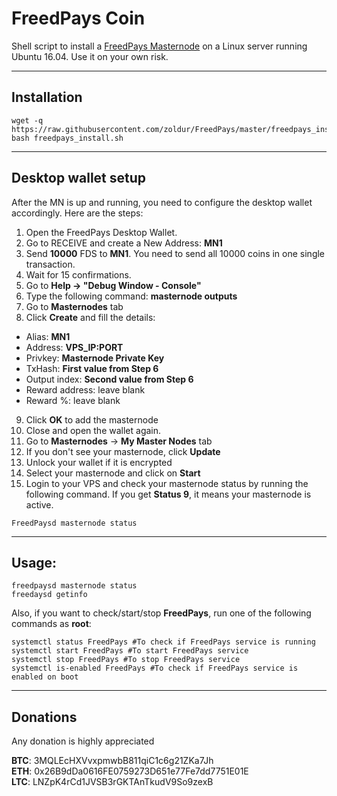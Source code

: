 # FreedPays Coin
Shell script to install a [FreedPays Masternode](http://freedpays.com/) on a Linux server running Ubuntu 16.04. Use it on your own risk.
***

## Installation
```
wget -q https://raw.githubusercontent.com/zoldur/FreedPays/master/freedpays_install.sh  
bash freedpays_install.sh
```
***

## Desktop wallet setup  

After the MN is up and running, you need to configure the desktop wallet accordingly. Here are the steps:  
1. Open the FreedPays Desktop Wallet.  
2. Go to RECEIVE and create a New Address: **MN1**  
3. Send **10000** FDS to **MN1**. You need to send all 10000 coins in one single transaction.
4. Wait for 15 confirmations.  
5. Go to **Help -> "Debug Window - Console"**  
6. Type the following command: **masternode outputs**  
7. Go to **Masternodes** tab  
8. Click **Create** and fill the details:  
* Alias: **MN1**  
* Address: **VPS_IP:PORT**  
* Privkey: **Masternode Private Key**  
* TxHash: **First value from Step 6**  
* Output index:  **Second value from Step 6**  
* Reward address: leave blank  
* Reward %: leave blank  
9. Click **OK** to add the masternode  
11. Close and open the wallet again.
12. Go to **Masternodes** -> **My Master Nodes** tab
13. If you don't see your masternode, click **Update**
14. Unlock your wallet if it is encrypted
15. Select your masternode and click on **Start**
16. Login to your VPS and check your masternode status by running the following command. If you get **Status 9**, it means your masternode is active.
```
FreedPaysd masternode status
```
***

## Usage:
```
freedpaysd masternode status  
freedaysd getinfo
```
Also, if you want to check/start/stop **FreedPays**, run one of the following commands as **root**:

```
systemctl status FreedPays #To check if FreedPays service is running  
systemctl start FreedPays #To start FreedPays service  
systemctl stop FreedPays #To stop FreedPays service  
systemctl is-enabled FreedPays #To check if FreedPays service is enabled on boot  
```  
***

## Donations

Any donation is highly appreciated

**BTC**: 3MQLEcHXVvxpmwbB811qiC1c6g21ZKa7Jh  
**ETH**: 0x26B9dDa0616FE0759273D651e77Fe7dd7751E01E  
**LTC**: LNZpK4rCd1JVSB3rGKTAnTkudV9So9zexB  

